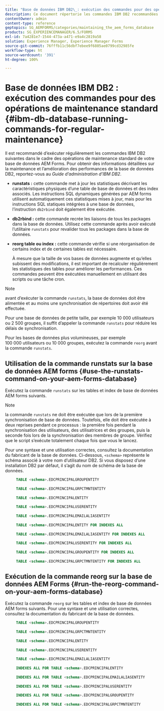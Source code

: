 ```yaml
---
title: "Base de données IBM DB2\_: exécution des commandes pour des opérations de maintenance standard"
description: Ce document répertorie les commandes IBM DB2 recommandées dans le cadre des opérations de maintenance standard de votre base de données AEM Forms.
contentOwner: admin
content-type: reference
geptopics: SG_AEMFORMS/categories/maintaining_the_aem_forms_database
products: SG_EXPERIENCEMANAGER/6.5/FORMS
exl-id: 7a4281e7-1544-473a-a471-e9a4c2819a58
solution: Experience Manager, Experience Manager Forms
source-git-commit: 76fffb11c56dbf7ebee9f6805ae0799cd32985fe
workflow-type: ht
source-wordcount: '391'
ht-degree: 100%

---
```


# Base de données IBM DB2 : exécution des commandes pour des opérations de maintenance standard {#ibm-db-database-running-commands-for-regular-maintenance}

Il est recommandé d’exécuter régulièrement les commandes IBM DB2 suivantes dans le cadre des opérations de maintenance standard de votre base de données AEM Forms. Pour obtenir des informations détaillées sur la maintenance et l’amélioration des performances de la base de données DB2, reportez-vous au *Guide d’administration d’IBM DB2*.

* **runstats :** cette commande met à jour les statistiques décrivant les caractéristiques physiques d’une table de base de données et des index associés. Les instructions SQL dynamiques générées par AEM forms utilisent automatiquement ces statistiques mises à jour, mais pour les instructions SQL statiques intégrées à une base de données, l’instruction `db2rbind` doit également être exécutée.
* **db2rbind :** cette commande recrée les liaisons de tous les packages dans la base de données. Utilisez cette commande après avoir exécuté l’utilitaire `runstats` pour revalider tous les packages dans la base de données.
* **reorg table ou index :** cette commande vérifie si une réorganisation de certains index et de certaines tables est nécessaire.

  À mesure que la taille de vos bases de données augmente et qu’elles subissent des modifications, il est important de recalculer régulièrement les statistiques des tables pour améliorer les performances. Ces commandes peuvent être exécutées manuellement en utilisant des scripts ou une tâche cron.

>[!NOTE]
>
>avant d’exécuter la commande `runstats`, la base de données doit être alimentée et au moins une synchronisation de répertoires doit avoir été effectuée.

Pour une base de données de petite taille, par exemple 10 000 utilisateurs ou 2 500 groupes, il suffit d’appeler la commande `runstats` pour réduire les délais de synchronisation.

Pour les bases de données plus volumineuses, par exemple 100 000 utilisateurs ou 10 000 groupes, exécutez la commande `reorg` avant la commande `runstats`.

## Utilisation de la commande runstats sur la base de données AEM forms {#use-the-runstats-command-on-your-aem-forms-database}

Exécutez la commande `runstats` sur les tables et index de base de données AEM forms suivants.

>[!NOTE]
>
>la commande `runstats` ne doit être exécutée que lors de la première synchronisation de base de données. Toutefois, elle doit être exécutée à deux reprises pendant ce processus : la première fois pendant la synchronisation des utilisateurs, des utilisatrices et des groupes, puis la seconde fois lors de la synchronisation des membres de groupe. Vérifiez que le script s’exécute totalement chaque fois que vous le lancez.

Pour une syntaxe et une utilisation correctes, consultez la documentation du fabricant de la base de données. Ci-dessous, `<schema>` représente le schéma associé à votre nom d’utilisateur DB2. Si vous disposez d’une installation DB2 par défaut, il s’agit du nom de schéma de la base de données.

```sql
     TABLE <schema>.EDCPRINCIPALGROUPENTITY
 
     TABLE <schema>.EDCPRINCIPALGRPCTMNTENTITY
 
     TABLE <schema>.EDCPRINCIPALENTITY
 
     TABLE <schema>.EDCPRINCIPALUSERENTITY
 
     TABLE <schema>.EDCPRINCIPALEMAILALIASENTITY
 
     TABLE <schema>.EDCPRINCIPALENTITY FOR INDEXES ALL
 
     TABLE <schema>.EDCPRINCIPALEMAILALIASENTITY FOR INDEXES ALL
 
     TABLE <schema>.EDCPRINCIPALUSERENTITY FOR INDEXES ALL
 
     TABLE <schema>.EDCPRINCIPALGROUPENTITY FOR INDEXES ALL
 
     TABLE <schema>.EDCPRINCIPALGRPCTMNTENTITY FOR INDEXES ALL
```

## Exécution de la commande reorg sur la base de données AEM Forms {#run-the-reorg-command-on-your-aem-forms-database}

Exécutez la commande `reorg` sur les tables et index de base de données AEM forms suivants. Pour une syntaxe et une utilisation correctes, consultez la documentation du fabricant de la base de données.

```sql
     TABLE <schema>.EDCPRINCIPALGROUPENTITY
 
     TABLE <schema>.EDCPRINCIPALGRPCTMNTENTITY
 
     TABLE <schema>.EDCPRINCIPALENTITY
 
     TABLE <schema>.EDCPRINCIPALUSERENTITY
 
     TABLE <schema>.EDCPRINCIPALEMAILALIASENTITY
 
     INDEXES ALL FOR TABLE <schema>.EDCPRINCIPALENTITY
 
     INDEXES ALL FOR TABLE <schema>.EDCPRINCIPALEMAILALIASENTITY
 
     INDEXES ALL FOR TABLE <schema>.EDCPRINCIPALUSERENTITY
 
     INDEXES ALL FOR TABLE <schema>.EDCPRINCIPALGROUPENTITY
 
     INDEXES ALL FOR TABLE <schema>.EDCPRINCIPALGRPCTMNTENTITY
```
